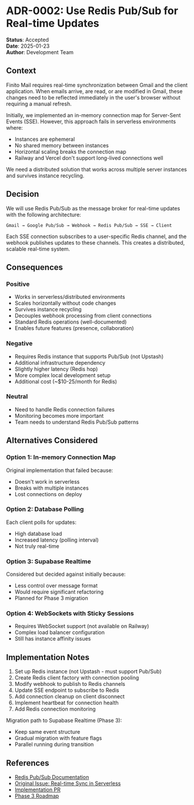 # ADR-0002: Use Redis Pub/Sub for Real-time Updates

**Status**: Accepted  
**Date**: 2025-01-23  
**Author**: Development Team

## Context

Finito Mail requires real-time synchronization between Gmail and the client application. When emails arrive, are read, or are modified in Gmail, these changes need to be reflected immediately in the user's browser without requiring a manual refresh.

Initially, we implemented an in-memory connection map for Server-Sent Events (SSE). However, this approach fails in serverless environments where:
- Instances are ephemeral
- No shared memory between instances
- Horizontal scaling breaks the connection map
- Railway and Vercel don't support long-lived connections well

We need a distributed solution that works across multiple server instances and survives instance recycling.

## Decision

We will use Redis Pub/Sub as the message broker for real-time updates with the following architecture:

```
Gmail → Google Pub/Sub → Webhook → Redis Pub/Sub → SSE → Client
```

Each SSE connection subscribes to a user-specific Redis channel, and the webhook publishes updates to these channels. This creates a distributed, scalable real-time system.

## Consequences

### Positive
- Works in serverless/distributed environments
- Scales horizontally without code changes
- Survives instance recycling
- Decouples webhook processing from client connections
- Standard Redis operations (well-documented)
- Enables future features (presence, collaboration)

### Negative
- Requires Redis instance that supports Pub/Sub (not Upstash)
- Additional infrastructure dependency
- Slightly higher latency (Redis hop)
- More complex local development setup
- Additional cost (~$10-25/month for Redis)

### Neutral
- Need to handle Redis connection failures
- Monitoring becomes more important
- Team needs to understand Redis Pub/Sub patterns

## Alternatives Considered

### Option 1: In-memory Connection Map
Original implementation that failed because:
- Doesn't work in serverless
- Breaks with multiple instances
- Lost connections on deploy

### Option 2: Database Polling
Each client polls for updates:
- High database load
- Increased latency (polling interval)
- Not truly real-time

### Option 3: Supabase Realtime
Considered but decided against initially because:
- Less control over message format
- Would require significant refactoring
- Planned for Phase 3 migration

### Option 4: WebSockets with Sticky Sessions
- Requires WebSocket support (not available on Railway)
- Complex load balancer configuration
- Still has instance affinity issues

## Implementation Notes

1. Set up Redis instance (not Upstash - must support Pub/Sub)
2. Create Redis client factory with connection pooling
3. Modify webhook to publish to Redis channels
4. Update SSE endpoint to subscribe to Redis
5. Add connection cleanup on client disconnect
6. Implement heartbeat for connection health
7. Add Redis connection monitoring

Migration path to Supabase Realtime (Phase 3):
- Keep same event structure
- Gradual migration with feature flags
- Parallel running during transition

## References

- [Redis Pub/Sub Documentation](https://redis.io/docs/manual/pubsub/)
- [Original Issue: Real-time Sync in Serverless](#realtime-serverless)
- [Implementation PR](#redis-pubsub-implementation)
- [Phase 3 Roadmap](../../roadmap/INFRASTRUCTURE_ROADMAP.md)